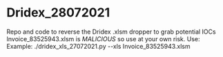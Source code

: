 # Dridex_28072021
Repo and code to reverse the Dridex .xlsm dropper to grab potential IOCs
Invoice_83525943.xlsm is *MALICIOUS* so use at your own risk.
Use:  Example: ./dridex_xls_27072021.py --xls Invoice_83525943.xlsm
